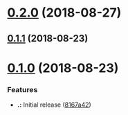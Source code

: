 <a name="0.2.0"></a>
# [0.2.0](https://github.com/jwerle/sharef/compare/0.1.1...0.2.0) (2018-08-27)



<a name="0.1.1"></a>
## [0.1.1](https://github.com/jwerle/sharef/compare/0.1.0...0.1.1) (2018-08-23)



<a name="0.1.0"></a>
# [0.1.0](https://github.com/jwerle/sharef/compare/8167a42...0.1.0) (2018-08-23)


### Features

* **.:** Initial release ([8167a42](https://github.com/jwerle/sharef/commit/8167a42))



